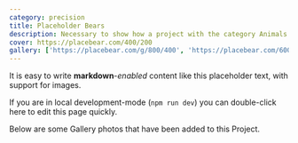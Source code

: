```yaml
---
category: precision
title: Placeholder Bears
description: Necessary to show how a project with the category Animals is used
cover: https://placebear.com/400/200
gallery: ['https://placebear.com/g/800/400', 'https://placebear.com/600/600']
---
```


It is easy to write **markdown**-*enabled* content like this placeholder text, with support for images.

If you are in local development-mode (`npm run dev`) you can double-click here to edit this page quickly.

Below are some Gallery photos that have been added to this Project.
